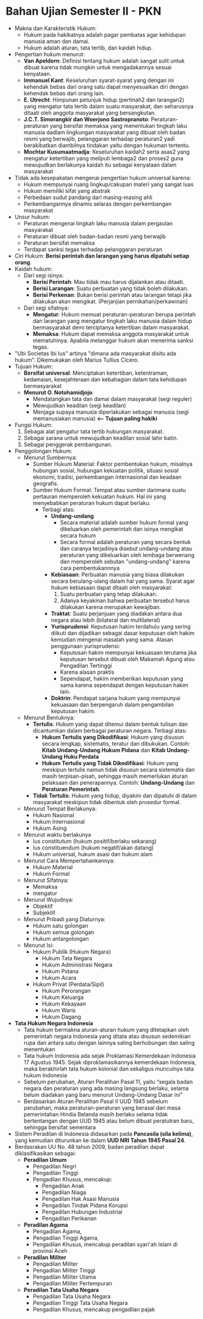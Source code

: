 # Bahan Ujian Semester II - PKN

- Makna dan Karakteristik Hukum:
    - Hukum pada hakikatnya adalah pagar pembatas agar kehidupan manusia aman dan damai.
    - Hukum adalah aturan, tata tertib, dan kaidah hidup.
- Pengertian hukum menurut:
    - **Van Apeldorn**: Definisi tentang hukum adalah sangat sulit untuk dibuat karena tidak mungkin untuk mengadakannya sesuai kenyataan.
    - **Immanuel Kant**: Keseluruhan syarat-syarat yang dengan ini kehendak bebas dari orang satu dapat menyesuaikan diri dengan kehendak bebas dari orang lain.
    - **E. Utrecht**: Himpunan petunjuk hidup (pertinah2 dan larangan2) yang mengatur tata tertib dalam suatu masyarakat, dan seharusnya ditaati oleh anggota masyarakat yang bersangkutan.
    - **J.C.T. Simorangkir dan Woerjono Sastropranoto**: Peraturan-peraturan yang bersifat memaksa yang menentukan tingkah laku manusia dadlam lingkungan masyarakat yang dibuat oleh badan resmi yang berwajib, pelanggaran terhadap peraturan2 yadi berakibatkan diambilnya tindakan yaitu dengan hukuman tertentu.
    - **Mochtar Kusumaatmadja**: Keseluruhan kaidah2 serta asas2 yang mengatur ketertiban yang meliputi lembaga2 dan proses2 guna mewujudkan berlakunya kaidah itu sebagai kenyataan dalam masyarakat
- Tidak ada kesepakatan mengenai pengertian hukum universal karena:
    - Hukum mempunyai ruang lingkup/cakupan materi yang sangat luas
    - Hukum memiliki sifat yang abstrak
    - Perbedaan sudut pandang dari masing-masing ahli
    - Perkembangannya dinamis selaras dengan perkembangan masyarakat
- Unsur hukum:
    - Peraturan mengenai tingkah laku manusia dalam pergaulan masyarakat
    - Peraturan dibuat oleh badan-badan resmi yang berwajib
    - Peraturan bersifat memaksa
    - Terdapat sanksi tegas terhadap pelanggaran peraturan
- Ciri Hukum: **Berisi perintah dan larangan yang harus dipatuhi setiap orang**.
- Kaidah hukum:
    - Dari segi isinya:
        - **Berisi Perintah**: Mau tidak mau harus dijalankan atau ditaati.
        - **Berisi Larangan**: Suatu perbuatan yang tidak boleh dilakukan.
        - **Berisi Perkenan**: Bukan berisi perintah atau larangan tetapi jika dilakukan akan mengikat. (Perjanjian pernikahan/perkawinan)
    - Dari segi sifatnya:
        - **Mengatur**: Hukum memuat peraturan-peraturan berupa perintah dan larangan yang mengatur tingkah laku manusia dalam hidup bermasyarakat demi terciptanya ketertiban dalam masyarakat.
        - **Memaksa**: Hukum dapat memaksa anggota masyarakat untuk mematuhinya. Apabila melanggar hukum akan menerima sanksi tegas.
- "Ubi Societas Ibi Ius" artinya "dimana ada masyarakat disitu ada hukum". Dikemukakan oleh Marius Tullius Cicero.
- Tujuan Hukum:
    - **Bersifat universal**: Menciptakan ketertiban, ketentraman, kedamaian, kesejahteraan dan kebahagian dalam tata kehidupan bermasyarakat
    - **Menurut O. Notohamidjojo**:
        - Mendatangkan tata dan damai dalam masyarakat (segi reguler)
        - Mewujudkan keadilan (segi keadilan)
        - Menjaga supaya manusia diperlakukan sebagai manusia (segi memanusiakan manusia) **<-- Tujuan paling hakiki**
- Fungsi Hukum:
    1. Sebagai alat pengatur tata tertib hubungan masyarakat.
    1. Sebagai sarana untuk mewujudkan keadilan sosial lahir batin.
    1. Sebagai penggerak pembangunan.
- Penggolongan Hukum:
    - Menurut Sumbernya:
        - Sumber Hukum Material: Faktor pembentukan hukum, misalnya hubungan sosial, hubungan kekuatan politik, situasi sosial ekonomi, tradisi, perkembangan internasional dan keadaan geografis.
        - Sumber Hukum Formal: Tempat atau sumber darimana suatu pertauran memperoleh kekuatan hukum. Hal ini yang menyebabkan peraturan hukum dapat berlaku.
            - Terbagi atas:
                - **Undang-undang**
                    - Secara material adalah sumber hukum formal yang dikeluarkan oleh pemerintah dan isinya mengikat secara hukum
                    - Secara formal adalah peraturan yang secara bentuk dan caranya terjadinya disebut undang-undang atau peraturan yang dikeluarkan oleh lembaga berwenang dan memperoleh sebutan "undang-undang" karena cara pembentukannnya
                - **Kebiasaan**: Perbuatan manusia yang biasa dilakukan secara berulang-ulang dalam hal yang sama. Syarat agar hukum kebiasaan dapat ditaati oleh masyarakat:
                    1. Suatu perbuatan yang tetap dilakukan.
                    2. Adanya keyakinan bahwa perbuatan tersebut harus dilakukan karena merupakan kewajiban.
                - **Traktat**: Suatu perjanjuan yang diadakan antara dua negara atau lebih (bilateral dan multilateral)
                - **Yurisprudensi**: Keputusan hakim terdahulu yang sering diikuti dan dijadikan sebagai dasar keputusan oleh hakim kemudian mengenai masalah yang sama. Alasan penggunaan yurisprudensi:
                    - Keputusan hakim mempunyai kekuasaan terutama jika keputusan tersebut dibuat oleh Makamah Agung atau Pengadilan Tertinggi
                    - Karena alasan praktis
                    - Sependapat, hakim memberikan keputusan yang sama karena sependapat dengan keputusan hakim lain.
                - **Doktrin**: Pendapat sarjana hukum yang mempunyai kekuasaan dan berpengaruh dalam pengambilan keputusan hakim.
    - Menurut Bentuknya:
        - **Tertulis**: Hukum yang dapat ditemui dalam bentuk tulisan dan dicantumkan dalam berbagai peraturan negara. Terbagi atas:
            - **Hukum Tertulis yang Dikodifikasi**: Hukum yang disusun secara lengkap, sistematis, teratur dan dibukukan. Contoh: **Kitab Undang-Undang Hukum Pidana** dan **Kitab Undang-Undang Huku Perdata**
            - **Hukum Tertulis yang Tidak Dikodifikasi**: Hukum yang meskipun tertulis namun tidak disusun secara sistematis dan masih terpisan-pisah, sehingga masih memerlukan aturan pelaksaan dan penerapannya. Contoh: **Undang-Undang** dan **Peraturan Pemerintah**.
        - **Tidak Tertulis**: Hukum yang hidup, diyakini dan dipatuhi di dalam masyarakat meskipun tidak dibentuk oleh prosedur formal.
    - Menurut Tempat Berlakunya:
        - Hukum Nasional
        - Hukum Internasional
        - Hukum Asing
    - Menurut waktu berlakunya
        - Ius constitutum (hukum positif/berlaku sekarang)
        - Ius constituendum (hukum negatif/akan datang)
        - Hukum universal, hukum asasi dan hukum alam
    - Menurut Cara Mempertahankannya:
        - Hukum Material
        - Hukum Formal
    - Menurut Sifatnya:
        - Memaksa
        - mengatur
    - Menurut Wujudnya:
        - Objektif
        - Subjektif
    - Menurut Pribadi yang Diaturnya:
        - Hukum satu golongan
        - Hukum semua golongan
        - Hukum antargolongan
    - Menurut Isi:
        - Hukum Publik (Hukum Negara)
            - Hukum Tata Negara
            - Hukum Administrasi Negara
            - Hukum Pidana
            - Hukum Acara
        - Hukum Privat (Perdata/Sipil)
            - Hukum Perorangan
            - Hukum Keluarga
            - Hukum Kekayaan
            - Hukum Waris
            - Hukum Dagang
- **Tata Hukum Negara Indonesia**
    - Tata hukum bermakna aturan-aturan hukum yang ditetapkan oleh pemerintah negara Indonesia yang ditata atau disusun sedemikian rupa dan antara satu dengan lainnya saling berhubungan dan saling menentukan
    - Tata hukum Indonesia ada sejak Proklamasi Kemerdekaan Indonesia 17 Agustus 1945. Sejak diproklamasikannya kemerdekaan Indonesia, maka berakhirlah tata hukum kolonial dan sekaligus munculnya tata hukum Indonesia
    - Sebelum perubahan, Aturan Peralihan Pasal 11, yaitu “segala badan negara dan peraturan yang ada masing langsung berlaku, selama belum diadakan yang baru menurut Undang-Undang Dasar ini”
    - Berdasarkan Aturan Peralihan Pasal II UUD 1945 sebelum perubahan, maka peraturan-peraturan yang berasal dari masa pemerintahan Hindia Belanda masih berlaku selama tidak bertentangan dengan UUD 1945 atau belum dibuat peratutran baru, sehingga bersifat sementara
- Sistem Peradilan di Indonesia didasarkan pada **Pancasila (sila kelima)**, yang kemudian diturunkan ke dalam **UUD NRI Tahun 1945 Pasal 24**.
- Berdasrakan UU No. 48 tahun 2009, badan peradilan dapat diklasifikasikan sebagai:
    - **Peradilan Umum**
        - Pengadilan Negri
        - Pengadilan Tinggi
        - Pengadilan Khusus, mencakup:
            - Pengadilan Anak
            - Pengadilan Niaga
            - Pengadilan Hak Asasi Manusia
            - Pengadilan Tindak Pidana Korupsi
            - Pengadilan Hubungan Industrial
            - Pengadilan Perikanan
    - **Peradilan Agama**
        - Pengadilan Agama,
        - Pengadilan Tinggi Agama,
        - Pengadilan Khusus, mencakup peradilan syari'ah Islam di provinsi Aceh
    - **Peradilan Militer**
        - Pengadilan Militer
        - Pengadilan Militer Tinggi
        - Pengadilan Militer Utama
        - Pengadilan Militer Pertempuran
    - **Peradilan Tata Usaha Negara**
        - Pengadilan Tata Usaha Negara
        - Pengadilan Tinggi Tata Usaha Negara
        - Pengadilan Khusus, mencakup pengadilan pajak